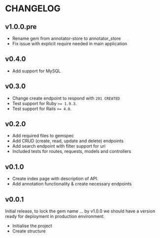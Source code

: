 CHANGELOG
=========

v1.0.0.pre
----------

* Rename gem from annotator-store to annotator_store
* Fix issue with explicit require needed in main application


v0.4.0
------

* Add support for MySQL


v0.3.0
------

* Change create endpoint to respond with `201 CREATED`
* Test support for Ruby `>= 1.9.3`.
* Test support for Rails `>= 4.0`.


v0.2.0
------

* Add required files to gemspec
* Add CRUD (create, read, update and delete) endpoints
* Add search endpoint with filter support for uri
* Included tests for routes, requests, models and controllers


v0.1.0
------

* Create index page with description of API.
* Add annotation functionality & create necessary endpoints


v0.0.1
------

Initial release, to lock the gem name ... by v1.0.0 we should have a version
ready for deployment in production environment.

* Initialise the project
* Create structure
